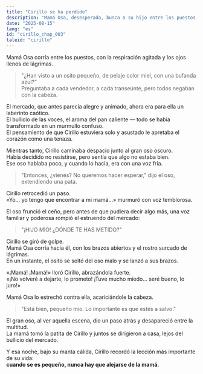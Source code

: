 ```yaml
---
title: "Cirillo se ha perdido"
description: "Mamá Osa, desesperada, busca a su hijo entre los puestos; Cirillo resiste al oso malo, hasta que su mamá lo encuentra y lo estrecha en un abrazo lleno de alivio y amor."
date: "2025-08-15"
lang: "es"
id: "cirillo_chap_003"
taleid: "cirillo"
---
```


Mamá Osa corría entre los puestos, con la respiración agitada y los ojos llenos de lágrimas.  
> "¿Han visto a un osito pequeño, de pelaje color miel, con una bufanda azul?"  
Preguntaba a cada vendedor, a cada transeúnte, pero todos negaban con la cabeza.

El mercado, que antes parecía alegre y animado, ahora era para ella un laberinto caótico.  
El bullicio de las voces, el aroma del pan caliente — todo se había transformado en un murmullo confuso.  
El pensamiento de que Cirillo estuviera solo y asustado le apretaba el corazón como una tenaza.

Mientras tanto, Cirillo caminaba despacio junto al gran oso oscuro.  
Había decidido no resistirse, pero sentía que algo no estaba bien.  
Ese oso hablaba poco, y cuando lo hacía, era con una voz fría.

> "Entonces, ¿vienes? No queremos hacer esperar," dijo el oso, extendiendo una pata.

Cirillo retrocedió un paso.  
«Yo… yo tengo que encontrar a mi mamá…» murmuró con voz temblorosa.

El oso frunció el ceño, pero antes de que pudiera decir algo más, una voz familiar y poderosa rompió el estruendo del mercado:  
> "¡HIJO MÍO! ¿DÓNDE TE HAS METIDO?"

Cirillo se giró de golpe.  
Mamá Osa corría hacia él, con los brazos abiertos y el rostro surcado de lágrimas.  
En un instante, el osito se soltó del oso malo y se lanzó a sus brazos.

«¡Mamá! ¡Mamá!» lloró Cirillo, abrazándola fuerte.  
«¡No volveré a dejarte, lo prometo! ¡Tuve mucho miedo… seré bueno, lo juro!»

Mamá Osa lo estrechó contra ella, acariciándole la cabeza.  
> "Está bien, pequeño mío. Lo importante es que estés a salvo."

El gran oso, al ver aquella escena, dio un paso atrás y desapareció entre la multitud.  
La mamá tomó la patita de Cirillo y juntos se dirigieron a casa, lejos del bullicio del mercado.

Y esa noche, bajo su manta cálida, Cirillo recordó la lección más importante de su vida:  
**cuando se es pequeño, nunca hay que alejarse de la mamá.**


